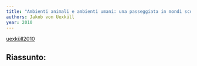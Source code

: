 ```yaml
---
title: "Ambienti animali e ambienti umani: una passeggiata in mondi sconosciuti e invisibili"
authors: Jakob von Uexküll
year: 2010
---
```

[uexküll2010](zotero://select/items/@uexküll2010)

## Riassunto:

